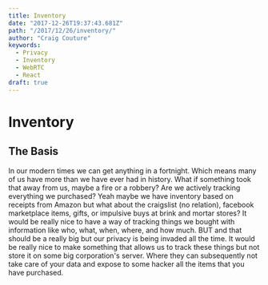 ```yaml
---
title: Inventory
date: "2017-12-26T19:37:43.681Z"
path: "/2017/12/26/inventory/"
author: "Craig Couture"
keywords:
  - Privacy
  - Inventory
  - WebRTC
  - React
draft: true
---
```

# Inventory

## The Basis

In our modern times we can get anything in a fortnight.  Which means many of us have more than we have ever had in history.  What if something took that away from us, maybe a fire or a robbery?  Are we actively tracking everything we purchased?  Yeah maybe we have inventory based on receipts from Amazon but what about the craigslist (no relation), facebook marketplace items, gifts, or impulsive buys at brink and mortar stores?  It would be really nice to have a way of tracking things we bought with information like who, what, when, where, and how much.  BUT and that should be a really big but our privacy is being invaded all the time.  It would be really nice to make something that allows us to track these things but not store it on some big corporation's server.  Where they can subsequently not take care of your data and expose to some hacker all the items that you have purchased.